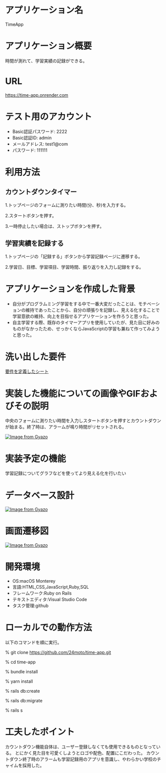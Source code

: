 # アプリケーション名
TimeApp

# アプリケーション概要
時間が測れて、学習実績の記録ができる。

# URL
https://time-app.onrender.com

# テスト用のアカウント
- Basic認証パスワード: 2222
- Basic認証ID: admin
- メールアドレス: test1@com
- パスワード: 111111

# 利用方法
## カウントダウンタイマー
1.トップページのフォームに測りたい時間(分、秒)を入力する。

2.スタートボタンを押す。

3.一時停止したい場合は、ストップボタンを押す。

## 学習実績を記録する
1.トップページの「記録する」ボタンから学習記録ページに遷移する。

2.学習日、目標、学習項目、学習時間、振り返りを入力し記録をする。

# アプリケーションを作成した背景
- 自分がプログラムミング学習をする中で一番大変だったことは、モチベーションの維持であったことから、自分の頑張りを記録し、見える化することで学習意欲の維持、向上を目指せるアプリケーションを作ろうと思った。
- 自主学習する際、既存のタイマーアプリを使用していたが、見た目に好みのものがなかったため、せっかくならJavaScriptの学習も兼ねて作ってみようと思った。

# 洗い出した要件
[要件を定義したシート](https://docs.google.com/spreadsheets/d/17B7Ncuv63VEnVHz17jqlALVRv7dZYvqy3C-FYY07OIs/edit#gid=982722306)

# 実装した機能についての画像やGIFおよびその説明
中央のフォームに測りたい時間を入力しスタートボタンを押すとカウントダウンが始まる。終了時は、アラームが鳴り時間がリセットされる。

[![Image from Gyazo](https://i.gyazo.com/cc681d88943d18366f44c7e6dc14bc0c.gif)](https://gyazo.com/cc681d88943d18366f44c7e6dc14bc0c)

# 実装予定の機能
学習記録についてグラフなどを使ってより見える化を行いたい

# データベース設計
[![Image from Gyazo](https://i.gyazo.com/5f2078d382b9778b4aa1fde99612de30.png)](https://gyazo.com/5f2078d382b9778b4aa1fde99612de30)

# 画面遷移図
[![Image from Gyazo](https://i.gyazo.com/6378dae8849655f5edad21c8f00753dc.png)](https://gyazo.com/6378dae8849655f5edad21c8f00753dc)

# 開発環境
- OS:macOS Monterey
- 言語:HTML,CSS,JavaScript,Ruby,SQL
- フレームワーク:Ruby on Rails
- テキストエディタ:Visual Studio Code
- タスク管理:github

# ローカルでの動作方法
以下のコマンドを順に実行。

% git clone https://github.com/24moto/time-app.git

% cd time-app

% bundle install

% yarn install

% rails db:create

% rails db:migrate

% rails s


# 工夫したポイント
カウントダウン機能自体は、ユーザー登録しなくても使用できるものとなっている。
とにかく見た目を可愛くしようとロゴや配色、配置にこだわった。
カウントダウン終了時のアラームも学習記録用のアプリを意識し、やわらかい学校のチャイムを採用した。
